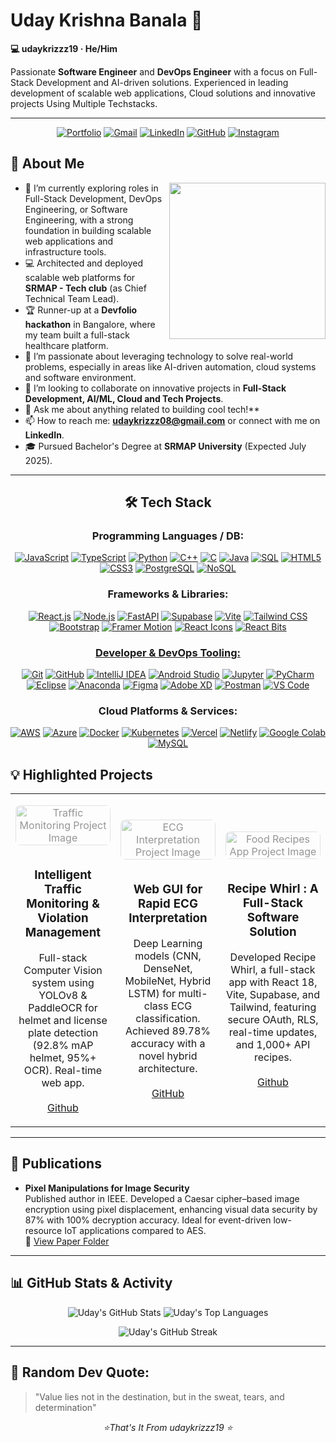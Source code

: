# Uday Krishna Banala 👋
**💻 udaykrizzz19 · He/Him**

Passionate **Software Engineer** and **DevOps Engineer** with a focus on Full-Stack Development and AI-driven solutions. Experienced in leading development of scalable web applications, Cloud solutions and innovative projects Using Multiple Techstacks.

---


<p align="center">
  <a href="https://portfolioo-six-gamma.vercel.app/" target="_blank" rel="noreferrer"><img src="https://img.shields.io/badge/Portfolio-000000?style=for-the-badge&logo=briefcase&logoColor=white" alt="Portfolio"/></a>
  <a href="mailto:udaykrizzz08@gmail.com"><img src="https://img.shields.io/badge/Gmail-D14836?style=for-the-badge&logo=gmail&logoColor=white" alt="Gmail"/></a>
  <a href="https://www.linkedin.com/in/uday-krishna-banala-55aa9a24a"><img src="https://img.shields.io/badge/LinkedIn-0077B5?style=for-the-badge&logo=linkedin&logoColor=white" alt="LinkedIn"/></a>
  <a href="https://github.com/udaykrizzz19"><img src="https://img.shields.io/badge/GitHub-100000?style=for-the-badge&logo=github&logoColor=white" alt="GitHub"/></a>
  <a href="https://www.instagram.com/uday_krizzz?igsh=MXE5enMycG5hdDRnZA=="><img src="https://img.shields.io/badge/Instagram-E4405F?style=for-the-badge&logo=instagram&logoColor=white" alt="Instagram"/></a>
</p>


## 🚀 About Me

<picture>
  <source media="(prefers-color-scheme: dark)" srcset="https://raw.githubusercontent.com/udaykrizzz19/udaykrizzz19/main/developer_dark.svg">
  <source media="(prefers-color-scheme: light)" srcset="https://raw.githubusercontent.com/udaykrizzz19/udaykrizzz19/main/developer_light.svg">
  <img align="right" height="250" src="https://raw.githubusercontent.com/udaykrizzz19/udaykrizzz19/main/developer_light.svg">
</picture>

*    🔭 I’m currently exploring roles in Full-Stack Development, DevOps Engineering, or Software Engineering, with a strong foundation in building scalable web applications and infrastructure tools.
*   💻 Architected and deployed scalable web platforms for **SRMAP - Tech club** (as Chief Technical Team Lead).
*   🏆 Runner-up at a **Devfolio hackathon** in Bangalore, where my team built a full-stack healthcare platform.
*   🌱 I’m passionate about leveraging technology to solve real-world problems, especially in areas like AI-driven automation, cloud systems and software environment.
*   👯 I’m looking to collaborate on innovative projects in **Full-Stack Development, AI/ML, Cloud and Tech Projects**.
*   💬 Ask me about anything related to building cool tech!**
*   📫 How to reach me: **udaykrizzz08@gmail.com** or connect with me on **LinkedIn**.
*   🎓 Pursued Bachelor's Degree at **SRMAP University** (Expected July 2025).

---

<h2 align="center">🛠️ Tech Stack</h2>

<h3 align="center">Programming Languages / DB:</h3>
<p align="center">
  <a href="https://www.javascript.com/" target="_blank" rel="noreferrer"><img src="https://img.shields.io/badge/JavaScript-F7DF1E?style=for-the-badge&logo=javascript&logoColor=black" alt="JavaScript"></a>
  <a href="https://www.typescriptlang.org/" target="_blank" rel="noreferrer"><img src="https://img.shields.io/badge/TypeScript-007ACC?style=for-the-badge&logo=typescript&logoColor=white" alt="TypeScript"></a>
  <a href="https://www.python.org" target="_blank" rel="noreferrer"><img src="https://img.shields.io/badge/Python-3776AB?style=for-the-badge&logo=python&logoColor=white" alt="Python"></a>
  <a href="https://isocpp.org/" target="_blank" rel="noreferrer"><img src="https://img.shields.io/badge/C%2B%2B-00599C?style=for-the-badge&logo=cplusplus&logoColor=white" alt="C++"></a>
  <a href="https://en.wikipedia.org/wiki/C_(programming_language)" target="_blank" rel="noreferrer"><img src="https://img.shields.io/badge/C-00599C?style=for-the-badge&logo=c&logoColor=white" alt="C"></a>
  <a href="https://www.java.com/en/" target="_blank" rel="noreferrer"><img src="https://img.shields.io/badge/Java-ED8B00?style=for-the-badge&logo=openjdk&logoColor=white" alt="Java"></a>
  <a href="https://www.microsoft.com/en-us/sql-server" target="_blank" rel="noreferrer"><img src="https://img.shields.io/badge/SQL-025E8C?style=for-the-badge&logo=microsoftsqlserver&logoColor=white" alt="SQL"></a>
  <a href="https://developer.mozilla.org/en-US/docs/Web/HTML" target="_blank" rel="noreferrer"><img src="https://img.shields.io/badge/HTML5-E34F26?style=for-the-badge&logo=html5&logoColor=white" alt="HTML5"></a>
  <a href="https://developer.mozilla.org/en-US/docs/Web/CSS" target="_blank" rel="noreferrer"><img src="https://img.shields.io/badge/CSS3-1572B6?style=for-the-badge&logo=css3&logoColor=white" alt="CSS3"></a>
  <a href="https://www.postgresql.org" target="_blank" rel="noreferrer"><img src="https://img.shields.io/badge/PostgreSQL-4169E1?style=for-the-badge&logo=postgresql&logoColor=white" alt="PostgreSQL"></a>
  <a href="https://www.mongodb.com/" target="_blank" rel="noreferrer"><img src="https://img.shields.io/badge/NoSQL-4EA94B?style=for-the-badge&logo=mongodb&logoColor=white" alt="NoSQL"></a>
</p>

<h3 align="center">Frameworks & Libraries:</h3>
<p align="center">
  <a href="https://reactjs.org/" target="_blank" rel="noreferrer"><img src="https://img.shields.io/badge/React-20232A?style=for-the-badge&logo=react&logoColor=61DAFB" alt="React.js"></a>
  <a href="https://nodejs.org" target="_blank" rel="noreferrer"><img src="https://img.shields.io/badge/Node.js-339933?style=for-the-badge&logo=nodedotjs&logoColor=white" alt="Node.js"></a>
  <a href="https://fastapi.tiangolo.com/" target="_blank" rel="noreferrer"><img src="https://img.shields.io/badge/FastAPI-009688?style=for-the-badge&logo=fastapi&logoColor=white" alt="FastAPI"></a>
  <a href="https://supabase.com/" target="_blank" rel="noreferrer"><img src="https://img.shields.io/badge/Supabase-3ECF8E?style=for-the-badge&logo=supabase&logoColor=white" alt="Supabase"></a>
  <a href="https://vitejs.dev/" target="_blank" rel="noreferrer"><img src="https://img.shields.io/badge/Vite-646CFF?style=for-the-badge&logo=vite&logoColor=white" alt="Vite"></a>
  <a href="https://tailwindcss.com/" target="_blank" rel="noreferrer"><img src="https://img.shields.io/badge/Tailwind_CSS-38B2AC?style=for-the-badge&logo=tailwind-css&logoColor=white" alt="Tailwind CSS"></a>
  <a href="https://getbootstrap.com" target="_blank" rel="noreferrer"><img src="https://img.shields.io/badge/Bootstrap-563D7C?style=for-the-badge&logo=bootstrap&logoColor=white" alt="Bootstrap"></a>
  <a href="https://www.framer.com/motion/" target="_blank" rel="noreferrer"><img src="https://img.shields.io/badge/Framer_Motion-005DE2?style=for-the-badge&logo=framer&logoColor=white" alt="Framer Motion"></a>
  <a href="https://react-icons.github.io/react-icons/" target="_blank" rel="noreferrer"><img src="https://img.shields.io/badge/React_Icons-444444?style=for-the-badge&logo=react-icons&logoColor=white" alt="React Icons"></a>
  <a href="https://www.npmjs.com/package/react-bits" target="_blank" rel="noreferrer"><img src="https://img.shields.io/badge/React_Bits-767676?style=for-the-badge&logo=react&logoColor=white" alt="React Bits">
</p>

<h3 align="center">Developer & DevOps Tooling:</h3>
<p align="center">
  <a href="https://git-scm.com/" target="_blank" rel="noreferrer"><img src="https://img.shields.io/badge/Git-F05032?style=for-the-badge&logo=git&logoColor=white" alt="Git"></a>
  <a href="https://github.com/" target="_blank" rel="noreferrer"><img src="https://img.shields.io/badge/GitHub-100000?style=for-the-badge&logo=github&logoColor=white" alt="GitHub"></a>
  <a href="https://www.jetbrains.com/idea/" target="_blank" rel="noreferrer"><img src="https://img.shields.io/badge/IntelliJ_IDEA-000000.svg?style=for-the-badge&logo=intellij-idea&logoColor=white" alt="IntelliJ IDEA"></a>
  <a href="https://developer.android.com/studio" target="_blank" rel="noreferrer"><img src="https://img.shields.io/badge/Android_Studio-3DDC84?style=for-the-badge&logo=android-studio&logoColor=white" alt="Android Studio"></a>
  <a href="https://jupyter.org/" target="_blank" rel="noreferrer"><img src="https://img.shields.io/badge/Jupyter-F37626?style=for-the-badge&logo=jupyter&logoColor=white" alt="Jupyter"></a>
  <a href="https://www.jetbrains.com/pycharm/" target="_blank" rel="noreferrer"><img src="https://img.shields.io/badge/PyCharm-000000?style=for-the-badge&logo=pycharm&logoColor=white" alt="PyCharm"></a>
  <a href="https://www.eclipse.org/" target="_blank" rel="noreferrer"><img src="https://img.shields.io/badge/Eclipse-FE7A16?style=for-the-badge&logo=eclipse&logoColor=white" alt="Eclipse"></a>
  <a href="https://www.anaconda.com/" target="_blank" rel="noreferrer"><img src="https://img.shields.io/badge/Anaconda-44A833?style=for-the-badge&logo=anaconda&logoColor=white" alt="Anaconda"></a>
  <a href="https://www.figma.com/" target="_blank" rel="noreferrer"><img src="https://img.shields.io/badge/Figma-F24E1E?style=for-the-badge&logo=figma&logoColor=white" alt="Figma"></a>
  <a href="https://www.adobe.com/products/xd.html" target="_blank" rel="noreferrer"><img src="https://img.shields.io/badge/Adobe%20XD-470137?style=for-the-badge&logo=adobexd&logoColor=white" alt="Adobe XD"></a>
  <a href="https://www.postman.com/" target="_blank" rel="noreferrer"><img src="https://img.shields.io/badge/Postman-FF6C37?style=for-the-badge&logo=postman&logoColor=white" alt="Postman"></a>
  <a href="https://code.visualstudio.com/" target="_blank" rel="noreferrer"><img src="https://img.shields.io/badge/VS_Code-007ACC?style=for-the-badge&logo=visual-studio-code&logoColor=white" alt="VS Code"></a>
</p>

<h3 align="center">Cloud Platforms & Services:</h3>
<p align="center">
  <a href="https://aws.amazon.com" target="_blank" rel="noreferrer"><img src="https://img.shields.io/badge/AWS-232F3E?style=for-the-badge&logo=amazon-aws&logoColor=white" alt="AWS"></a>
  <a href="https://azure.microsoft.com" target="_blank" rel="noreferrer"><img src="https://img.shields.io/badge/Azure-0078D4?style=for-the-badge&logo=microsoft-azure&logoColor=white" alt="Azure"></a>
  <a href="https://www.docker.com/" target="_blank" rel="noreferrer"><img src="https://img.shields.io/badge/Docker-2496ED?style=for-the-badge&logo=docker&logoColor=white" alt="Docker"></a>
  <a href="https://kubernetes.io" target="_blank" rel="noreferrer"><img src="https://img.shields.io/badge/Kubernetes-326CE5?style=for-the-badge&logo=kubernetes&logoColor=white" alt="Kubernetes"></a>
  <a href="https://vercel.com/" target="_blank" rel="noreferrer"><img src="https://img.shields.io/badge/Vercel-000000?style=for-the-badge&logo=vercel&logoColor=white" alt="Vercel"></a>
  <a href="https://www.netlify.com/" target="_blank" rel="noreferrer"><img src="https://img.shields.io/badge/Netlify-00C7B7?style=for-the-badge&logo=netlify&logoColor=white" alt="Netlify"></a>
  <a href="https://colab.research.google.com/" target="_blank" rel="noreferrer"><img src="https://img.shields.io/badge/Google_Colab-F9AB00?style=for-the-badge&logo=googlecolab&logoColor=black" alt="Google Colab"></a>
  <a href="https://www.mysql.com/" target="_blank" rel="noreferrer"><img src="https://img.shields.io/badge/MySQL-005C84?style=for-the-badge&logo=mysql&logoColor=white" alt="MySQL"></a>
</p>

## 💡 Highlighted Projects

<!-- Replace with your actual project links and potentially images/gifs -->
<table>
  <tr>
    <td width="33%">
      <p align="center">
        <img src="https://images.unsplash.com/photo-1530685932526-48ec92998eaa?q=80&w=1740&auto=format&fit=crop&ixlib=rb-4.1.0&ixid=M3wxMjA3fDB8MHxwaG90by1wYWdlfHx8fGVufDB8fHx8fA%3D%3D" alt="Traffic Monitoring Project Image" style="width:100%; max-height:100px; object-fit:cover; border-radius:8px; opacity:0.45; margin-bottom:10px;" />
      </p>
      <h3 align="center">Intelligent Traffic Monitoring & Violation Management</h3>
      <p align="center">
        Full-stack Computer Vision system using YOLOv8 & PaddleOCR for helmet and license plate detection (92.8% mAP helmet, 95%+ OCR). Real-time web app.
        <br/><br/>
        <a href="https://github.com/udaykrizzz19/Full-Stack-Intelligent-Traffic-Monitoring-Violation-Management-and-fine-collection" target="_blank">Github</a>
      </p>
    </td>
    <td width="33%">
      <p align="center">
        <img src="https://images.unsplash.com/photo-1530026186672-2cd00ffc50fe?q=80&w=1740&auto=format&fit=crop&ixlib=rb-4.1.0&ixid=M3wxMjA3fDB8MHxwaG90by1wYWdlfHx8fGVufDB8fHx8fA%3D%3D" alt="ECG Interpretation Project Image" style="width:100%; max-height:100px; object-fit:cover; border-radius:8px; opacity:0.45; margin-bottom:10px;" />
      </p>
      <h3 align="center">Web GUI for Rapid ECG Interpretation</h3>
      <p align="center">
        Deep Learning models (CNN, DenseNet, MobileNet, Hybrid LSTM) for multi-class ECG classification. Achieved 89.78% accuracy with a novel hybrid architecture.
        <br/><br/>
        <a href="https://github.com/udaykrizzz19/Cardiac-Conduction-SimulatioA-ECG-Classification-Model" target="_blank">GitHub</a>
      </p>
    </td>
    <td width="33%">
      <p align="center">
        <img src="https://images.unsplash.com/photo-1504754524776-8f4f37790ca0?q=80&w=1740&auto=format&fit=crop&ixlib=rb-4.1.0&ixid=M3wxMjA3fDB8MHxwaG90by1wYWdlfHx8fGVufDB8fHx8fA%3D%3D" alt="Food Recipes App Project Image" style="width:100%; max-height:100px; object-fit:cover; border-radius:8px; opacity:0.45; margin-bottom:10px;" />
      </p>
      <h3 align="center">Recipe Whirl : A Full-Stack Software Solution </h3>
      <p align="center">
        Developed Recipe Whirl, a full-stack app with React 18, Vite, Supabase, and Tailwind, featuring secure OAuth, RLS, real-time updates, and 1,000+ API recipes.
        <br/><br/>
        <a href="https://github.com/udaykrizzz19/Recipe-Whirls" target="_blank">Github</a>
      </p>
    </td>
  </tr>
</table>

---

## 📄 Publications

* **Pixel Manipulations for Image Security**  
  Published author in IEEE. Developed a Caesar cipher–based image encryption using pixel displacement, enhancing visual data security by 87% with 100% decryption accuracy. Ideal for event-driven low-resource IoT applications compared to AES.  
  🔗 [View Paper Folder](https://drive.google.com/drive/folders/1Ppvxj6zFRT88zPkbNFq0heyS8OGZZLgT?usp=sharing)

---

## 📊 GitHub Stats & Activity

<!-- You can uncomment these or add your own from tools like https://github.com/anuraghazra/github-readme-stats -->
<p align="center">
  <img src="https://github-readme-stats.vercel.app/api?username=udaykrizzz19&show_icons=true&theme=tokyonight&count_private=true&hide_border=true" alt="Uday's GitHub Stats"/>
  <img src="https://github-readme-stats.vercel.app/api/top-langs/?username=udaykrizzz19&layout=compact&theme=tokyonight&hide_border=true" alt="Uday's Top Languages"/>
</p>
<p align="center">
  <img src="https://github-readme-streak-stats.herokuapp.com/?user=udaykrizzz19&theme=tokyonight&hide_border=true" alt="Uday's GitHub Streak"/>
</p>
<!-- For activity graph, consider: https://github.com/ashutosh00710/github-readme-activity-graph -->
<!-- <p align="center">
  <img src="https://github-readme-activity-graph.vercel.app/graph?username=udaykrizzz19&bg_color=0D1117&color=79ff97&line=79ff97&point=FFFFFF&area=true&hide_border=true" alt="Uday's Contribution Graph"/>
</p> -->

---

## 📜 Random Dev Quote:

> "Value lies not in the destination, but in the sweat, tears, and determination"

<p align="center">
  <em>⭐️That's It From udaykrizzz19 ⭐️</em>
</p>
